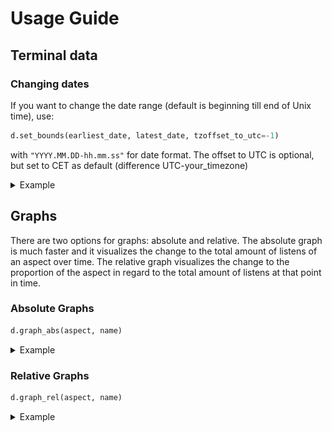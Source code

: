 # Usage Guide

## Terminal data

### Changing dates

If you want to change the date range (default is beginning till end of Unix time), use:

```python
d.set_bounds(earliest_date, latest_date, tzoffset_to_utc=-1)
```

with `"YYYY.MM.DD-hh.mm.ss"` for date format. The offset to UTC is optional, but set to CET as default (difference UTC-your_timezone)

<details>
<summary>Example</summary>

```python
d.set_bounds("2020.01.03", "2021.05.08")
```

</details>

## Graphs

There are two options for graphs: absolute and relative. The absolute graph is much faster and it visualizes the change to the total amount of listens of an aspect over time. The relative graph visualizes the change to the proportion of the aspect in regard to the total amount of listens at that point in time.

### Absolute Graphs

```python
d.graph_abs(aspect, name)
```

<details>
<summary>Example</summary>

```python
d.graph_abs("artist", "Sabaton")
```

![Example Absolute Graph featuring Sabaton](img/sabaton-absolute-graph.png "Example Absolute Graph")

</details>

### Relative Graphs

```python
d.graph_rel(aspect, name)
```

<details>
<summary>Example</summary>

```python
d.graph_rel("artist", "Sabaton")
```

![Example Relative Graph featuring Sabaton](img/sabaton-relative-graph.png "Example Relative Graph")

</details>
